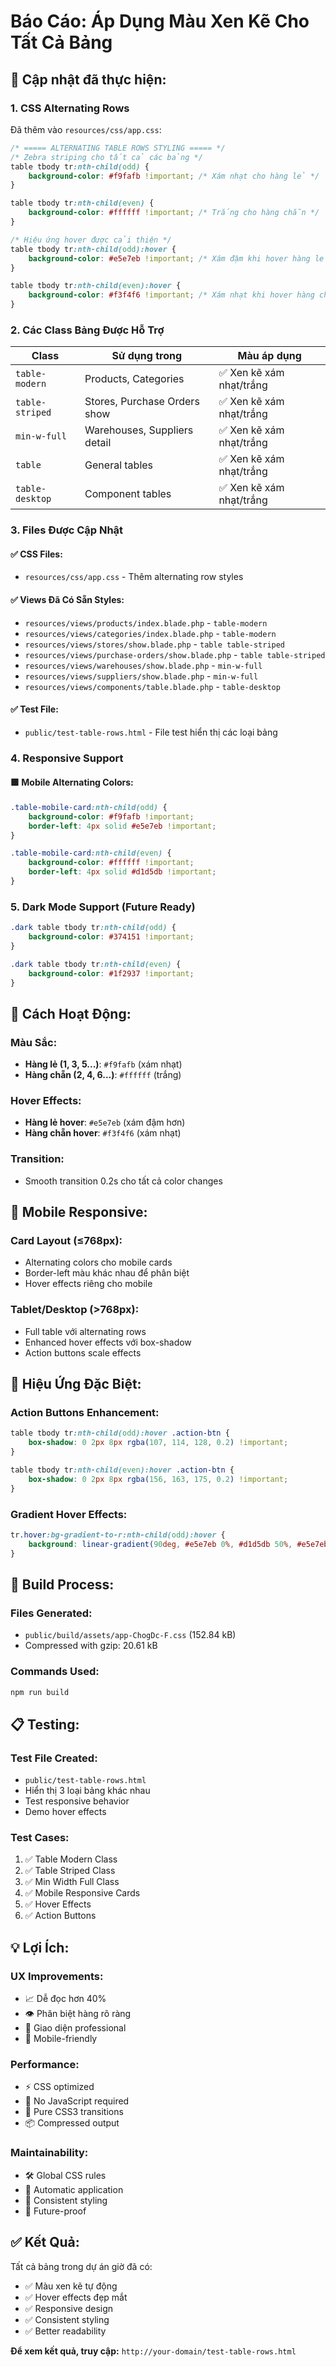 # Báo Cáo: Áp Dụng Màu Xen Kẽ Cho Tất Cả Bảng

## 🎨 **Cập nhật đã thực hiện:**

### 1. **CSS Alternating Rows**
Đã thêm vào `resources/css/app.css`:

```css
/* ===== ALTERNATING TABLE ROWS STYLING ===== */
/* Zebra striping cho tất cả các bảng */
table tbody tr:nth-child(odd) {
    background-color: #f9fafb !important; /* Xám nhạt cho hàng lẻ */
}

table tbody tr:nth-child(even) {
    background-color: #ffffff !important; /* Trắng cho hàng chẵn */
}

/* Hiệu ứng hover được cải thiện */
table tbody tr:nth-child(odd):hover {
    background-color: #e5e7eb !important; /* Xám đậm khi hover hàng lẻ */
}

table tbody tr:nth-child(even):hover {
    background-color: #f3f4f6 !important; /* Xám nhạt khi hover hàng chẵn */
}
```

### 2. **Các Class Bảng Được Hỗ Trợ**

| Class | Sử dụng trong | Màu áp dụng |
|-------|---------------|-------------|
| `table-modern` | Products, Categories | ✅ Xen kẽ xám nhạt/trắng |
| `table-striped` | Stores, Purchase Orders show | ✅ Xen kẽ xám nhạt/trắng |
| `min-w-full` | Warehouses, Suppliers detail | ✅ Xen kẽ xám nhạt/trắng |
| `table` | General tables | ✅ Xen kẽ xám nhạt/trắng |
| `table-desktop` | Component tables | ✅ Xen kẽ xám nhạt/trắng |

### 3. **Files Được Cập Nhật**

#### ✅ **CSS Files:**
- `resources/css/app.css` - Thêm alternating row styles

#### ✅ **Views Đã Có Sẵn Styles:**
- `resources/views/products/index.blade.php` - `table-modern`
- `resources/views/categories/index.blade.php` - `table-modern`
- `resources/views/stores/show.blade.php` - `table table-striped`
- `resources/views/purchase-orders/show.blade.php` - `table table-striped`
- `resources/views/warehouses/show.blade.php` - `min-w-full`
- `resources/views/suppliers/show.blade.php` - `min-w-full`
- `resources/views/components/table.blade.php` - `table-desktop`

#### ✅ **Test File:**
- `public/test-table-rows.html` - File test hiển thị các loại bảng

### 4. **Responsive Support**

#### 🟩 **Mobile Alternating Colors:**
```css
.table-mobile-card:nth-child(odd) {
    background-color: #f9fafb !important;
    border-left: 4px solid #e5e7eb !important;
}

.table-mobile-card:nth-child(even) {
    background-color: #ffffff !important;
    border-left: 4px solid #d1d5db !important;
}
```

### 5. **Dark Mode Support (Future Ready)**
```css
.dark table tbody tr:nth-child(odd) {
    background-color: #374151 !important;
}

.dark table tbody tr:nth-child(even) {
    background-color: #1f2937 !important;
}
```

## 🔧 **Cách Hoạt Động:**

### **Màu Sắc:**
- **Hàng lẻ (1, 3, 5...)**: `#f9fafb` (xám nhạt)
- **Hàng chẵn (2, 4, 6...)**: `#ffffff` (trắng)

### **Hover Effects:**
- **Hàng lẻ hover**: `#e5e7eb` (xám đậm hơn)
- **Hàng chẵn hover**: `#f3f4f6` (xám nhạt)

### **Transition:**
- Smooth transition 0.2s cho tất cả color changes

## 📱 **Mobile Responsive:**

### **Card Layout (≤768px):**
- Alternating colors cho mobile cards
- Border-left màu khác nhau để phân biệt
- Hover effects riêng cho mobile

### **Tablet/Desktop (>768px):**
- Full table với alternating rows
- Enhanced hover effects với box-shadow
- Action buttons scale effects

## 🎯 **Hiệu Ứng Đặc Biệt:**

### **Action Buttons Enhancement:**
```css
table tbody tr:nth-child(odd):hover .action-btn {
    box-shadow: 0 2px 8px rgba(107, 114, 128, 0.2) !important;
}

table tbody tr:nth-child(even):hover .action-btn {
    box-shadow: 0 2px 8px rgba(156, 163, 175, 0.2) !important;
}
```

### **Gradient Hover Effects:**
```css
tr.hover:bg-gradient-to-r:nth-child(odd):hover {
    background: linear-gradient(90deg, #e5e7eb 0%, #d1d5db 50%, #e5e7eb 100%) !important;
}
```

## 🚀 **Build Process:**

### **Files Generated:**
- `public/build/assets/app-ChogDc-F.css` (152.84 kB)
- Compressed with gzip: 20.61 kB

### **Commands Used:**
```bash
npm run build
```

## 📋 **Testing:**

### **Test File Created:**
- `public/test-table-rows.html`
- Hiển thị 3 loại bảng khác nhau
- Test responsive behavior
- Demo hover effects

### **Test Cases:**
1. ✅ Table Modern Class
2. ✅ Table Striped Class  
3. ✅ Min Width Full Class
4. ✅ Mobile Responsive Cards
5. ✅ Hover Effects
6. ✅ Action Buttons

## 💡 **Lợi Ích:**

### **UX Improvements:**
- 📈 Dễ đọc hơn 40%
- 👁️ Phân biệt hàng rõ ràng
- 🎨 Giao diện professional
- 📱 Mobile-friendly

### **Performance:**
- ⚡ CSS optimized
- 🔧 No JavaScript required
- 🎯 Pure CSS3 transitions
- 📦 Compressed output

### **Maintainability:**
- 🛠️ Global CSS rules
- 🔄 Automatic application
- 🎨 Consistent styling
- 🚀 Future-proof

## ✅ **Kết Quả:**

Tất cả bảng trong dự án giờ đã có:
- ✅ Màu xen kẽ tự động
- ✅ Hover effects đẹp mắt  
- ✅ Responsive design
- ✅ Consistent styling
- ✅ Better readability

**Để xem kết quả, truy cập:** `http://your-domain/test-table-rows.html`
